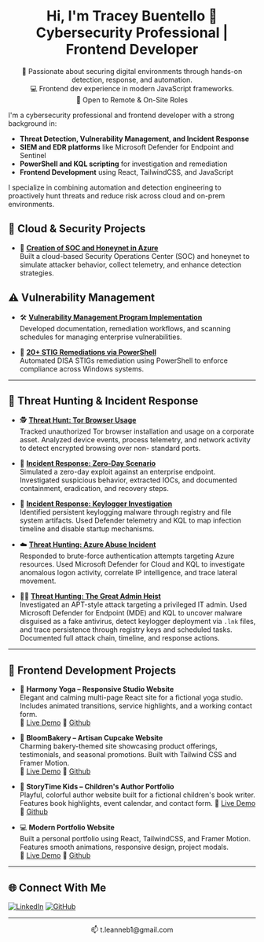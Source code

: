 <h1 align="center">Hi, I'm Tracey Buentello 👋<br/>Cybersecurity Professional | Frontend Developer</h1>

<p align="center">
🔐 Passionate about securing digital environments through hands-on detection, response, and automation. <br/>
💻 Frontend dev experience in modern JavaScript frameworks. <br/>
💼 Open to Remote & On-Site Roles
</p>

I'm a cybersecurity professional and frontend developer with a strong background in:

- **Threat Detection, Vulnerability Management, and Incident Response**
- **SIEM and EDR platforms** like Microsoft Defender for Endpoint and Sentinel
- **PowerShell and KQL scripting** for investigation and remediation
- **Frontend Development** using React, TailwindCSS, and JavaScript

I specialize in combining automation and detection engineering to proactively hunt threats and reduce risk across cloud and on-prem environments.

## 🔐 Cloud & Security Projects

- 🚀 **[Creation of SOC and Honeynet in Azure](https://github.com/tleanne1/Cloud-SOC)**  
  Built a cloud-based Security Operations Center (SOC) and honeynet to simulate attacker behavior, collect telemetry, and enhance detection strategies.
  
## ⚠️ Vulnerability Management

- 🛠️ **[Vulnerability Management Program Implementation](https://github.com/tleanne1/vulnerability-management-program/tree/main)**  
  Developed documentation, remediation workflows, and scanning schedules for managing enterprise vulnerabilities.
  
- 🔧 **[20+ STIG Remediations via PowerShell](https://github.com/tleanne1/STIGS-PowerShell-Scripts)**  
  Automated DISA STIGs remediation using PowerShell to enforce compliance across Windows systems.

---

## 🚨 Threat Hunting & Incident Response

- 🕵️ **[Threat Hunt: Tor Browser Usage](https://github.com/tleanne1/threat-hunting-scenario-tor/tree/main)**  
  Tracked unauthorized Tor browser installation and usage on a corporate asset. Analyzed device events, process telemetry, and network activity to detect encrypted browsing over non-        standard ports.

- 🧪 **[Incident Response: Zero-Day Scenario](https://github.com/tleanne1/threat-hunting-scenario-zero-day)**  
  Simulated a zero-day exploit against an enterprise endpoint. Investigated suspicious behavior, extracted IOCs, and documented containment, eradication, and recovery steps.

- 📄 **[Incident Response: Keylogger Investigation](https://github.com/tleanne1/threat-hunting-scenario-keylogger)**  
  Identified persistent keylogging malware through registry and file system artifacts. Used Defender telemetry and KQL to map infection timeline and disable startup mechanisms.

- ☁️ **[Threat Hunting: Azure Abuse Incident](https://github.com/tleanne1/threat-hunting-Azure-Abuse-Incident)**  
  Responded to brute-force authentication attempts targeting Azure resources. Used Microsoft Defender for Cloud and KQL to investigate anomalous logon activity, correlate IP intelligence,   and trace lateral movement.
  
- 🕵️‍♀️ **[Threat Hunting: The Great Admin Heist](https://github.com/tleanne1/The-Great-Admin-Heist)**  
  Investigated an APT-style attack targeting a privileged IT admin. Used Microsoft Defender for Endpoint (MDE) and KQL to uncover malware disguised as a fake antivirus, detect keylogger     deployment via `.lnk` files, and trace persistence through registry keys and scheduled tasks. Documented full attack chain, timeline, and response actions.

---

## 🎨 Frontend Development Projects

- 💼 **Harmony Yoga – Responsive Studio Website**  
  Elegant and calming multi-page React site for a fictional yoga studio. Includes animated transitions, service highlights, and a working contact form. <br/>
  🔗 [Live Demo](https://harmony-yoga-client.vercel.app/) 🔗 [Github](https://github.com/tleanne1/harmony-yoga-client)

- 🍴 **BloomBakery – Artisan Cupcake Website**  
  Charming bakery-themed site showcasing product offerings, testimonials, and seasonal promotions. Built with Tailwind CSS and Framer Motion.  
  🔗 [Live Demo](https://bloombakery-client.vercel.app/) 🔗 [Github](https://github.com/tleanne1/bloombakery-client)


- 🏦 **StoryTime Kids – Children's Author Portfolio**  
  Playful, colorful author website built for a fictional children's book writer. Features book highlights, event calendar, and contact form. 
  🔗 [Live Demo](https://storytime-client.vercel.app/) 🔗 [Github](https://github.com/tleanne1/storytime-client)


- 💻 **Modern Portfolio Website**  
  Built a personal portfolio using React, TailwindCSS, and Framer Motion. Features smooth animations, responsive design, project modals.<br/>
  🔗 [Live Demo](https://tleanne.dev/) 🔗 [Github](https://github.com/tleanne1/developer.portfolio)

  
---

## 🌐 Connect With Me

[![LinkedIn](https://img.shields.io/badge/LinkedIn-Tracey%20Buentello-blue?style=for-the-badge&logo=linkedin)](https://www.linkedin.com/in/tleanne/)
[![GitHub](https://img.shields.io/badge/GitHub-tleanne1-black?style=for-the-badge&logo=github)](https://github.com/tleanne1)

---

<p align="center">📫 t.leanneb1@gmail.com</p>
